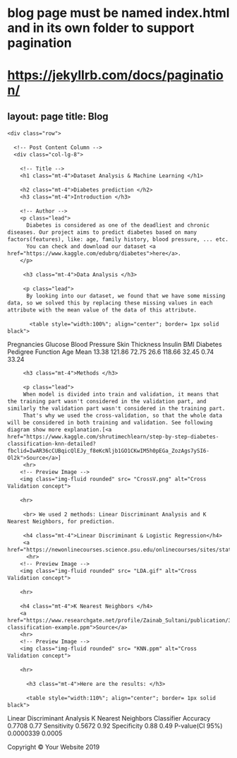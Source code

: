 # blog page must be named index.html and in its own folder to support pagination
# https://jekyllrb.com/docs/pagination/
layout: page
title: Blog
---
<body>

  <!-- Navigation -->
  

  <!-- Page Content -->
  <div class="container">

    <div class="row">

      <!-- Post Content Column -->
      <div class="col-lg-8">

        <!-- Title -->
        <h1 class="mt-4">Dataset Analysis & Machine Learning </h1>

        <h2 class="mt-4">Diabetes prediction </h2>
        <h3 class="mt-4">Introduction </h3>

        <!-- Author -->
        <p class="lead">
          Diabetes is considered as one of the deadliest and chronic diseases. Our project aims to predict diabetes based on many factors(features), like: age, family history, blood pressure, ... etc. 
          You can check and download our dataset <a href="https://www.kaggle.com/edubrq/diabetes">here</a>.
        </p>
         
         <h3 class="mt-4">Data Analysis </h3>

         <p class="lead">
          By looking into our dataset, we found that we have some missing data, so we solved this by replacing these missing values in each attribute with the mean value of the data of this attribute.
          
           <table style="width:100%"; align="center"; border= 1px solid black">

  <tr>
    <td> </td>
    <th>Pregnancies</th>
    <th>Glucose</th> 
    <th>Blood Pressure </th>
    <th>Skin Thickness </th>
    <th>Insulin </th>
    <th>BMI </th>
    <th>Diabetes Pedigree Function </th>
    <th>Age </th>
  </tr>
  <tr>
    <th>Mean</th>
    <td>13.38</td> 
    <td>121.86</td>
    <td>72.75 </td>
    <td>26.6 </td>
    <td>118.66 </td>
    <td>32.45 </td>
    <td>0.74 </td>
    <td>33.24 </td>
  </tr>

</table>
        </p>
        </p>

         <h3 class="mt-4">Methods </h3>

         <p class="lead">
         When model is divided into train and validation, it means that the training part wasn't considered in the validation part, and similarly the validation part wasn't considered in the training part.
         That's why we used the cross-validation, so that the whole data will be considered in both training and validation. See following diagram show more explanation.[<a href="https://www.kaggle.com/shrutimechlearn/step-by-step-diabetes-classification-knn-detailed?fbclid=IwAR36cCUBqicQlEJy_f8eKcNljb1GO1CKwIM5h0pEGa_ZozAgs7ySI6-Ol2k">Source</a>]
         <hr>
        <!-- Preview Image -->
        <img class="img-fluid rounded" src= "CrossV.png" alt="Cross Validation concept">

        <hr>
        
         <br> We used 2 methods: Linear Discriminant Analysis and K Nearest Neighbors, for prediction.
        
         <h4 class="mt-4">Linear Discriminant & Logistic Regression</h4>
         <a href="https://newonlinecourses.science.psu.edu/onlinecourses/sites/stat508/files/lesson09/image_01.gif">Source</a>
          <hr>
        <!-- Preview Image -->
        <img class="img-fluid rounded" src= "LDA.gif" alt="Cross Validation concept">

        <hr>

        <h4 class="mt-4">K Nearest Neighbors </h4>
        <a href="https://www.researchgate.net/profile/Zainab_Sultani/publication/328146770/figure/fig3/AS:679495715536897@1539015811173/kNN-classification-example.ppm">Source</a>
        <hr>
        <!-- Preview Image -->
        <img class="img-fluid rounded" src= "KNN.ppm" alt="Cross Validation concept">

        <hr>

          <h3 class="mt-4">Here are the results: </h3>

          <table style="width:110%"; align="center"; border= 1px solid black">

  <tr>
   <td> </td>
    <th>Linear Discriminant Analysis</th>
    <th>K Nearest Neighbors Classifier</th> 
  </tr>
  <tr>
    <th>Accuracy</th>
    <td>0.7708</td> 
    <td>0.77</td>
  </tr>
  <tr>
    <th>Sensitivity</th>
    <td>0.5672</td> 
    <td>0.92</td>
  </tr>
  <tr>
    <th>Specificity</th>
    <td>0.88</td> 
    <td>0.49</td>
  </tr>
  <th>P-value(CI 95%)</th>
    <td>0.0000339</td> 
    <td>0.0005</td>
   </tr>
</table>
        </p>

  <!-- Footer -->
  <footer class="py-5 bg-dark">
    <div class="container">
      <p class="m-0 text-center text-white">Copyright &copy; Your Website 2019</p>
    </div>
    <!-- /.container -->
  </footer>

  <!-- Bootstrap core JavaScript -->
  <script src="vendor/jquery/jquery.min.js"></script>
  <script src="vendor/bootstrap/js/bootstrap.bundle.min.js"></script>

</body>
